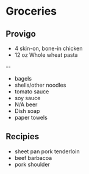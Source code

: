# Groceries

## Provigo

- 4 skin-on, bone-in chicken
- 12 oz Whole wheat pasta

--

- bagels
- shells/other noodles
- tomato sauce
- soy sauce
- N/A beer
- Dish soap
- paper towels

## Recipies

- sheet pan pork tenderloin
- beef barbacoa
- pork shoulder
